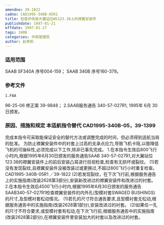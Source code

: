 ```yaml
---
amendno: 39-1822
cadno: CAD1995-340B-05R1
title: 检查并改装大翼站位WS123.38上的襟翼安装件
publishdate: 1997-01-21
effdate: 1997-01-27
tags: 340B
categories: 中南管理局
author: 赵燕莉
---
```


### 适用范围 
SAAB SF340A 序号004-159；     SAAB 340B 序号160-379。

### 参考文件
    1.FAA 
96-25-06 修正案 39-9848；
    2.SAAB服务通告 340-57-027R1, 1995年 6月 30日颁发。


### 原因、措施和规定 本适航指令替代 CAD1995-340B-05，39-1399 
完成本指令可采取能保证安全的替代方法或调整完成的时间，但必须得到适航当局的批准。     为防止襟翼安装件中的衬套上过高的支承点应力,导致飞机卡阻,以致降低飞机的可操纵性,必须完成以下工作,除非已事先完成。 
    1.在本指令生效后800飞行小时内,根据1995年6月30日颁发的服务通告SAAB 340-57-027R1,对大翼站位123.38的襟翼安装件上的前后安装凸耳进行目视检查,检查有无损坏或裂纹。 
      (1)若没有发现裂纹,且襟翼安装件没被改装过或更换过,不超过800飞行小时重复检查。 
 CAD1995-340B-05R1 ／39-1822 
      (2)若发现裂纹，在下次飞行前,根据服务通告上的实施指南(改装2628第3部分),安装新改进过的襟翼安装件和改进过的衬套。 
    2.在本指令生效后4500飞行小时内,根据1995年6月30日颁发的服务通告SAAB340-57-027R1检查襟翼安装件的内外孔(型模衬套SWAGED BUSHINGS)的尺寸,及型模衬套松动情况。 
      (1)若孔的尺寸符合通告要求,且型模衬套无松动,根据服务通告中的实施指南(改装2628第1部分),安装改进过的衬套。 
      (2)如果任一孔的尺寸不符合要求,或型模衬套有松动,在下次飞行前,根据服务通告中的实施指南(改装2628第2部分),在襟翼安装件里安装加大的衬套以及改进过的衬套。

